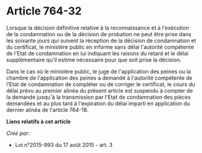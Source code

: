 # Article 764-32

Lorsque la décision définitive relative à la reconnaissance et à l'exécution de la condamnation ou de la décision de
probation ne peut être prise dans les soixante jours qui suivent la réception de la décision de condamnation et du
certificat, le ministère public en informe sans délai l'autorité compétente de l'Etat de condamnation en lui indiquant les
raisons du retard et le délai supplémentaire qu'il estime nécessaire pour que soit prise la décision. 

Dans le cas où le ministère public, le juge de l'application des peines ou la chambre de l'application des peines a demandé à
l'autorité compétente de l'Etat de condamnation de compléter ou de corriger le certificat, le cours du délai prévu au premier
alinéa du présent article est suspendu à compter de la demande jusqu'à la transmission par l'Etat de condamnation des pièces
demandées et au plus tard à l'expiration du délai imparti en application du dernier alinéa de l'article 764-18.

**Liens relatifs à cet article**

_Créé par_:

  - Loi n°2015-993 du 17 août 2015 - art. 3

